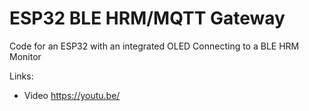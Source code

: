 # ESP32 BLE HRM/MQTT Gateway
Code for an ESP32 with an integrated OLED Connecting to a BLE HRM Monitor

Links:
- Video
https://youtu.be/